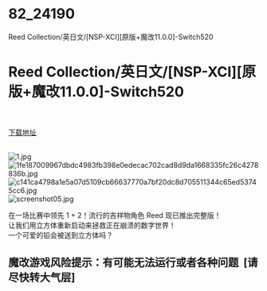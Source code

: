 # 82_24190
Reed Collection/英日文/[NSP-XCI][原版+魔改11.0.0]-Switch520
# Reed Collection/英日文/[NSP-XCI][原版+魔改11.0.0]-Switch520
 <br/></br>
[下载地址](https://www.switch520.cc/article/24190 "下载地址")
<br/></br>

<p><img title="1.jpg" src="https://www.switch520.cc/muke_img/2021_11_06_b8993d6e57107.jpg" alt="1.jpg"><br>
<img title="1fe187009967dbdc4983fb398e0edecac702cad8d9da1668335fc26c4278836b.jpg" src="https://www.switch520.cc/muke_img/2021_11_06_90e51a5784c6c.jpg" alt="1fe187009967dbdc4983fb398e0edecac702cad8d9da1668335fc26c4278836b.jpg"><br>
<img title="c141ca4798a1e5a07d5109cb66637770a7bf20dc8d705511344c65ed53745cc6.jpg" src="https://www.switch520.cc/muke_img/2021_11_06_17cc377a88288.jpg" alt="c141ca4798a1e5a07d5109cb66637770a7bf20dc8d705511344c65ed53745cc6.jpg"><br>
<img title="screenshot05.jpg" src="https://www.switch520.cc/muke_img/2021_11_06_3176d87647d4a.jpg" alt="screenshot05.jpg"></p>
<p>在一场比赛中领先 1 + 2！流行的吉祥物角色 Reed 现已推出完整版！<br>
让我们用立方体重新启动来拯救正在崩溃的数字世界！<br>
一个可爱的铅会被送到立方体吗？</p>
<h2>魔改游戏风险提示：有可能无法运行或者各种问题 &nbsp;[请尽快转大气层]</h2>



